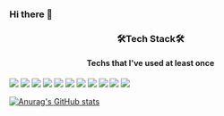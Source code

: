 ### Hi there 👋

### <center>🛠Tech Stack🛠</center>


#### <center>Techs that I've used at least once</center>

<img src="https://img.shields.io/badge/Python-3766AB?style=flat-square&logo=Python&logoColor=white"/></a>
<img src="https://img.shields.io/badge/SpringBoot-6DB33F?style=flat-square&logo=SpringBoot&logoColor=white"/></a>
<img src="https://img.shields.io/badge/Java-2270A1?style=flat-square&logo=java&logoColor=white"/></a>
<img src="https://img.shields.io/badge/MySQL-yellow?style=flat-square&logo=MySQL&logoColor=black"/></a>
<img src="https://img.shields.io/badge/MsSQL-CC2927?style=flat-square&logo=MicrosoftSQLServer&logoColor=black"/></a>
<img src="https://img.shields.io/badge/AWS-232F3E?style=flat-square&logo=AmazonAWS&logoColor=yellow"/></a>
<img src="https://img.shields.io/badge/.NET-512BD4?style=flat-square&logo=dotnet&logoColor=yellow"/></a>
<img src="https://img.shields.io/badge/C%23-FFBA03?style=flat-square&logo=csharp&logoColor=blue"/></a>
<img src="https://img.shields.io/badge/Docker-2496ED?style=flat-square&logo=docker&logoColor=white"/></a>
<img src="https://img.shields.io/badge/Kubernetes-326CE5?style=flat-square&logo=Kubernetes&logoColor=white"/></a>
<img src="https://img.shields.io/badge/JPA-cf4c67?style=flat-square&logo=JPA&logoColor=white"/></a>
<!--
**SeolRoh/SeolRoh** is a ✨ _special_ ✨ repository because its `README.md` (this file) appears on your GitHub profile.

Here are some ideas to get you started:

- 🔭 I’m currently working on ...
- 🌱 I’m currently learning ...
- 👯 I’m looking to collaborate on ...
- 🤔 I’m looking for help with ...
- 💬 Ask me about ...
- 📫 How to reach me: ...
- 😄 Pronouns: ...
- ⚡ Fun fact: ...
-->

[![Anurag's GitHub stats](https://github-readme-stats.vercel.app/api?username=seolroh&show_icons=true&theme=highcontrast&hide=stars)](https://github.com/anuraghazra/github-readme-stats)
